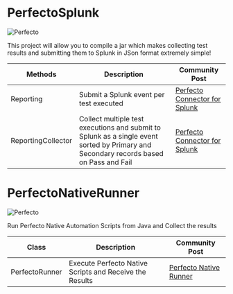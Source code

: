 # PerfectoSplunk
![Perfecto](http://www.perfectomobile.com/sites/all/themes/perfecto/img/logo.png)

This project will allow you to compile a jar which makes collecting test results and submitting them to Splunk in JSon format extremely simple!


| Methods      | Description     | Community Post        |
|----------------|------------------|---------------------|
|Reporting | Submit a Splunk event per test executed | [Perfecto Connector for Splunk](https://community.perfectomobile.com/posts/1103159-perfecto-connector-for-splunk) |
|ReportingCollector | Collect multiple test executions and submit to Splunk as a single event sorted by Primary and Secondary records based on Pass and Fail | [Perfecto Connector for Splunk](https://community.perfectomobile.com/posts/1103159-perfecto-connector-for-splunk) |


# PerfectoNativeRunner
![Perfecto](http://www.perfectomobile.com/sites/all/themes/perfecto/img/logo.png)

Run Perfecto Native Automation Scripts from Java and Collect the results


| Class      | Description     | Community Post        |
|----------------|------------------|---------------------|
|PerfectoRunner | Execute Perfecto Native Scripts and Receive the Results | [Perfecto Native Runner](https://community.perfectomobile.com/posts/1231466-perfecto-native-runner) |

